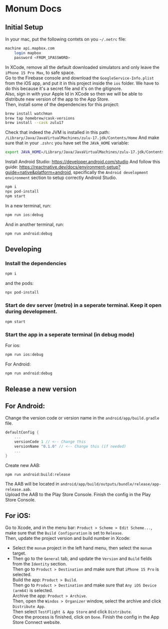 # Monum Docs

## Initial Setup
In your mac, put the following contets on you `~/.netrc` file:
```bash
machine api.mapbox.com
    login mapbox
    password <FROM_1PASSWORD>
```
In XCode, remove all the default downloaded simulators and only leave the `iPhone 15 Pro Max`, to safe space. <br>
Go to the Firebase console and download the `GoogleService-Info.plist` from the iOS app, and put it in this project inside the `ios` folder. We have to do this because it's a secret file and it's on the gitignore. <br>
Also, sign in with your Apple Id in XCode so then we will be able to distribute new version of the app to the App Store. <br>
Then, install some of the dependencies for this project:
```bash
brew install watchman
brew tap homebrew/cask-versions
brew install --cask zulu17
```
Check that indeed the JVM is installed in this path: `/Library/Java/JavaVirtualMachines/zulu-17.jdk/Contents/Home`
And make sure that in your `.zshrc` you have set the `JAVA_HOME` variable:
```bash
export JAVA_HOME=/Library/Java/JavaVirtualMachines/zulu-17.jdk/Contents/Home
```
Install Android Studio: https://developer.android.com/studio
And follow this guide: https://reactnative.dev/docs/environment-setup?guide=native&platform=android, specifically the `Android development environment` section to setup correctly Android Studio.
```bash
npm i
npx pod-install
npm start
```
In a new terminal, run:
```bash
npm run ios:debug
```
And in another terminal, run:
```bash
npm run android:debug
```


## Developing
### Install the dependencies
```bash
npm i
```
and the pods:
```bash
npx pod-install
```

### Start de dev server (metro) in a seperate terminal. Keep it open during development.
```bash
npm start
```

### Start the app in a seperate terminal (in debug mode)
For ios:
```bash
npm run ios:debug
```
For Android:
```bash
npm run android:debug
```

## Release a new version
## For Android:
Change the version code or version name in the `android/app/build.gradle` file.
```gradle
defaultConfig {
    ...
    versionCode 1 // <-- Change this
    versionName "0.1.0" // <-- Change this (if needed)
    ...
}
```
Create new AAB:
```bash
npm run android:build:release
```
The AAB will be located in `android/app/build/outputs/bundle/release/app-release.aab`.<br>
Upload the AAB to the Play Store Console.
Finish the config in the Play Store Console.

## For iOS:
Go to Xcode, and in the menu bar: `Product > Scheme > Edit Scheme...`, make sure that the `Build Configuration` is set to `Release`.<br>
Then, update the project version and build number in Xcode:<br>
+ Select the `monum` project in the left hand menu, then select the `monum` target.<br>
+ Then go to the `General` tab, and update the `Version` and `Build` fields from the `Identity` section.<br>
Then go to `Product > Destination` and make sure that `iPhone 15 Pro` is selected.<br>
Build the app: `Product > Build`.<br>
Then go to `Product > Destination` and make sure that `Any iOS Device (arm64)` is selected.<br>
Archive the app: `Product > Archive`.<br>
Then, open the `Windos > Organizer` window, select the archive and click `Distribute App`.<br>
Then select `TestFlight & App Store` and click `Distribute`.<br>
Once the process is finished, click on `Done`.
Finish the config in the App Store Connect website.
